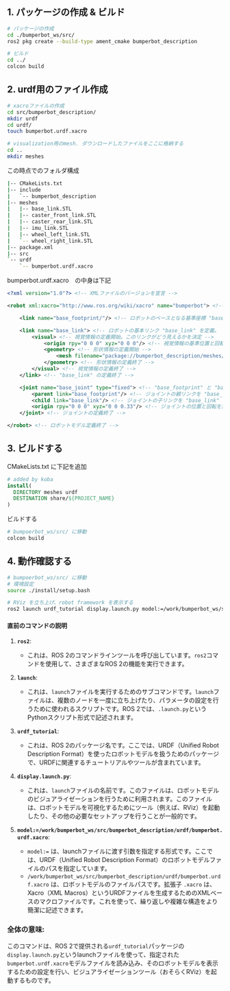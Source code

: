 ## 1. パッケージの作成 & ビルド

```bash
# パッケージの作成
cd ./bumperbot_ws/src/
ros2 pkg create --build-type ament_cmake bumperbot_description

# ビルド
cd ../
colcon build
```

## 2. urdf用のファイル作成

```bash
# xacroファイルの作成
cd src/bumperbot_description/
mkdir urdf
cd urdf/
touch bumperbot.urdf.xacro

# visualization用のmesh. ダウンロードしたファイルをここに格納する
cd ..
mkdir meshes
```

この時点でのフォルダ構成
```bash
|-- CMakeLists.txt
|-- include
|   `-- bumperbot_description
|-- meshes
|   |-- base_link.STL
|   |-- caster_front_link.STL
|   |-- caster_rear_link.STL
|   |-- imu_link.STL
|   |-- wheel_left_link.STL
|   `-- wheel_right_link.STL
|-- package.xml
|-- src
`-- urdf
    `-- bumperbot.urdf.xacro
```

bumperbot.urdf.xacro　の中身は下記
```xml
<?xml version="1.0"?> <!-- XMLファイルのバージョンを宣言 -->

<robot xml:xacro="http://www.ros.org/wiki/xacro" name="bumperbot"> <!-- ロボットモデルの定義。xacroテンプレートを利用し、名前を "bumperbot" に設定 -->

    <link name="base_footprint/"/> <!-- ロボットのベースとなる基準座標 "base_footprint" を定義。特定の形状や位置情報はない -->

    <link name="base_link"> <!-- ロボットの基本リンク "base_link" を定義。 -->
        <visual> <!-- 視覚情報の定義開始。このリンクがどう見えるかを決定 -->
            <origin rpy="0 0 0" xyz="0 0 0"/> <!-- 視覚情報の基準位置と回転角を設定 (ロール、ピッチ、ヨーは全て0) -->
            <geometry> <!-- 形状情報の定義開始 -->
                <mesh filename="package://bumperbot_description/meshes/base_link.STL"/> <!-- STL形式の3Dモデルファイルを指定 -->
            </geometry> <!-- 形状情報の定義終了 -->
        </visual> <!-- 視覚情報の定義終了 -->
    </link> <!-- "base_link" の定義終了 -->

    <joint name="base_joint" type="fixed"> <!-- "base_footprint" と "base_link" の間のジョイントを定義。このジョイントは固定型 (動かない) -->
        <parent link="base_footprint"/> <!-- ジョイントの親リンクを "base_footprint" に設定 -->
        <child link="base_link"/> <!-- ジョイントの子リンクを "base_link" に設定 -->
        <origin rpy="0 0 0" xyz="0 0 0.33"/> <!-- ジョイントの位置と回転を定義。高さが 0.33m  -->
    </joint> <!-- ジョイントの定義終了 -->

</robot> <!-- ロボットモデル定義終了 -->
```

## 3. ビルドする

CMakeLists.txt に下記を追加

```cmake
# added by koba
install(
  DIRECTORY meshes urdf
  DESTINATION share/${PROJECT_NAME}
)
```

ビルドする

```bash
# bumpoerbot_ws/src/ に移動
colcon build
```

## 4. 動作確認する

```bash
# bumpoerbot_ws/src/ に移動
# 環境設定
source ./install/setup.bash

# RViz を立ち上げ、robot framework を表示する
ros2 launch urdf_tutorial display.launch.py model:=/work/bumperbot_ws/src/bumperbot_description/urdf/bumperbot.urdf.xacro
```

#### 直前のコマンドの説明

1. **`ros2`**:
   - これは、ROS 2のコマンドラインツールを呼び出しています。`ros2`コマンドを使用して、さまざまなROS 2の機能を実行できます。

2. **`launch`**:
   - これは、`launch`ファイルを実行するためのサブコマンドです。`launch`ファイルは、複数のノードを一度に立ち上げたり、パラメータの設定を行うために使われるスクリプトです。ROS 2では、`.launch.py`というPythonスクリプト形式で記述されます。

3. **`urdf_tutorial`**:
   - これは、ROS 2のパッケージ名です。ここでは、URDF（Unified Robot Description Format）を使ったロボットモデルを扱うためのパッケージで、URDFに関連するチュートリアルやツールが含まれています。

4. **`display.launch.py`**:
   - これは、`launch`ファイルの名前です。このファイルは、ロボットモデルのビジュアライゼーションを行うために利用されます。このファイルは、ロボットモデルを可視化するためにツール（例えば、RViz）を起動したり、その他の必要なセットアップを行うことが一般的です。

5. **`model:=/work/bumperbot_ws/src/bumperbot_description/urdf/bumperbot.urdf.xacro`**:
   - `model:=` は、launchファイルに渡す引数を指定する形式です。ここでは、URDF（Unified Robot Description Format）のロボットモデルファイルのパスを指定しています。
   - `/work/bumperbot_ws/src/bumperbot_description/urdf/bumperbot.urdf.xacro` は、ロボットモデルのファイルパスです。拡張子 `.xacro` は、Xacro（XML Macros）というURDFファイルを生成するためのXMLベースのマクロファイルです。これを使って、繰り返しや複雑な構造をより簡潔に記述できます。

### 全体の意味:

このコマンドは、ROS 2で提供される`urdf_tutorial`パッケージの`display.launch.py`というlaunchファイルを使って、指定された`bumperbot.urdf.xacro`モデルファイルを読み込み、そのロボットモデルを表示するための設定を行い、ビジュアライゼーションツール（おそらくRViz）を起動するものです。
